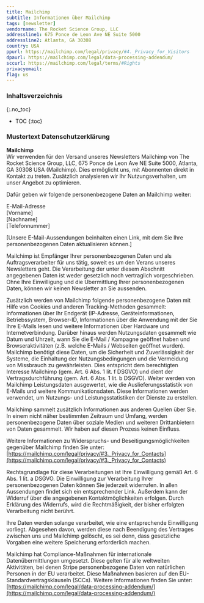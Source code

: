 ```yaml
---
title: Mailchimp
subtitle: Informationen über Mailchimp
tags: [newsletter]
vendorname: The Rocket Science Group, LLC
addressline1: 675 Ponce de Leon Ave NE Suite 5000
addressline2: Atlanta, GA 30308
country: USA
ppurl: https://mailchimp.com/legal/privacy/#4._Privacy_for_Visitors
dpaurl: https://mailchimp.com/legal/data-processing-addendum/
sccurl: https://mailchimp.com/legal/terms/#Rights
privacyemail:
flag: us
---
```

### Inhaltsverzeichnis
{:.no_toc}
* TOC
{:toc}
### Mustertext Datenschutzerklärung
**Mailchimp**  
Wir verwenden für den Versand unseres Newsletters Mailchimp von The Rocket Science Group, LLC, 675 Ponce de Leon Ave NE Suite 5000, Atlanta, GA 30308 USA (Mailchimp). Dies ermöglicht uns, mit Abonnenten direkt in Kontakt zu treten. Zusätzlich analysieren wir Ihr Nutzungsverhalten, um unser Angebot zu optimieren.

Dafür geben wir folgende personenbezogene Daten an Mailchimp weiter:

E-Mail-Adresse  
[Vorname]  
[Nachname]  
[Telefonnummer]

[Unsere E-Mail-Aussendungen beinhalten einen Link, mit dem Sie Ihre personenbezogenen Daten aktualisieren können.]

Mailchimp ist Empfänger Ihrer personenbezogenen Daten und als Auftragsverarbeiter für uns tätig, soweit es um den Verans unseres Newsletters geht. Die Verarbeitung der unter diesem Abschnitt angegebenen Daten ist weder gesetzlich noch vertraglich vorgeschrieben. Ohne Ihre Einwilligung und die Übermittlung Ihrer personenbezogenen Daten, können wir keinen Newsletter an Sie aussenden.

Zusätzlich werden von Mailchimp folgende personenbezogene Daten mit Hilfe von Cookies und anderen Tracking-Methoden gesammelt: Informationen über Ihr Endgerät (IP-Adresse, Geräteinformationen, Betriebssystem, Browser-ID, Informationen über die Anwendung mit der Sie Ihre E-Mails lesen und weitere Informationen über Hardware und Internetverbindung. Darüber hinaus werden Nutzungsdaten gesammelt wie Datum und Uhrzeit, wann Sie die E-Mail / Kampagne geöffnet haben und Browseraktivitäten (z.B. welche E-Mails / Webseiten geöffnet wurden). Mailchimp benötigt diese Daten, um die Sicherheit und Zuverlässigkeit der Systeme, die Einhaltung der Nutzungsbedingungen und die Vermeidung von Missbrauch zu gewährleisten. Dies entspricht dem berechtigten Interesse Mailchimp (gem. Art. 6 Abs. 1 lit. f DSGVO) und dient der Vertragsdurchführung (gem. Art. 6 Abs. 1 lit. b DSGVO). Weiter werden von Mailchimp Leistungsdaten ausgewertet, wie die Auslieferungsstatistik von E-Mails und weitere Kommunikationsdaten. Diese Informationen werden verwendet, um Nutzungs- und Leistungsstatistiken der Dienste zu erstellen.

Mailchimp sammelt zusätzlich Informationen aus anderen Quellen über Sie. In einem nicht näher bestimmten Zeitraum und Umfang, werden personenbezogene Daten über soziale Medien und weiteren Drittanbietern von Daten gesammelt. Wir haben auf diesen Prozess keinen Einfluss.

Weitere Informationen zu Widerspruchs- und Beseitigungsmöglichkeiten gegenüber Mailchimp finden Sie unter: [https://mailchimp.com/legal/privacy/#3._Privacy_for_Contacts](https://mailchimp.com/legal/privacy/#3._Privacy_for_Contacts)

Rechtsgrundlage für diese Verarbeitungen ist Ihre Einwilligung gemäß Art. 6 Abs. 1 lit. a DSGVO. Die Einwilligung zur Verarbeitung Ihrer personenbezogenen Daten können Sie jederzeit widerrufen. In allen Aussendungen findet sich ein entsprechender Link. Außerdem kann der Widerruf über die angegebenen Kontaktmöglichkeiten erfolgen. Durch Erklärung des Widerrufs, wird die Rechtmäßigkeit, der bisher erfolgten Verarbeitung nicht berührt.

Ihre Daten werden solange verarbeitet, wie eine entsprechende Einwilligung vorliegt. Abgesehen davon, werden diese nach Beendigung des Vertrages zwischen uns und Mailchimp gelöscht, es sei denn, dass gesetzliche Vorgaben eine weitere Speicherung erforderlich machen.

Mailchimp hat Compliance-Maßnahmen für internationale Datenübermittlungen umgesetzt. Diese gelten für alle weltweiten Aktivitäten, bei denen Stripe personenbezogene Daten von natürlichen Personen in der EU verarbeitet. Diese Maßnahmen basieren auf den EU-Standardvertragsklauseln (SCCs). Weitere Informationen finden Sie unter: [https://mailchimp.com/legal/data-processing-addendum/](https://mailchimp.com/legal/data-processing-addendum/)